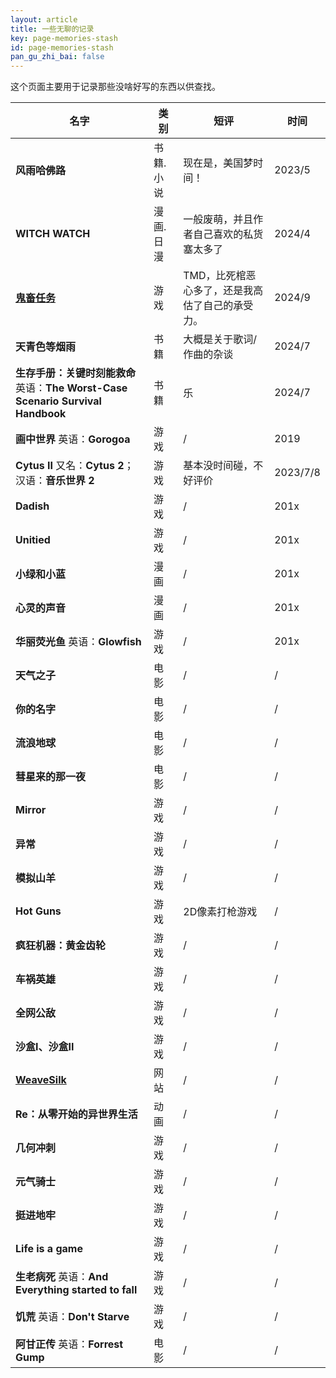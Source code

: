 ```yaml
---
layout: article
title: 一些无聊的记录
key: page-memories-stash
id: page-memories-stash
pan_gu_zhi_bai: false
---
```


这个页面主要用于记录那些没啥好写的东西以供查找。

| 名字 | 类别 | 短评 | 时间 |
| --- | --- | --- | --- |
| **风雨哈佛路** | 书籍.小说 | 现在是，美国梦时间！ | 2023/5 |
| **WITCH WATCH** | 漫画.日漫 | 一般废萌，并且作者自己喜欢的私货塞太多了 | 2024/4 |
| **[鬼畜任务](https://tieba.baidu.com/p/9182851036)** | 游戏 | TMD，比死棺恶心多了，还是我高估了自己的承受力。 | 2024/9 |
| **天青色等烟雨** | 书籍 | 大概是关于歌词/作曲的杂谈 | 2024/7 |
| **生存手册：关键时刻能救命** 英语：**The Worst-Case Scenario Survival Handbook** | 书籍 | 乐 | 2024/7 |
| **画中世界** 英语：**Gorogoa** | 游戏 | / | 2019 |
| **Cytus II** 又名：**Cytus 2**；汉语：**音乐世界 2** | 游戏 | 基本没时间碰，不好评价 | 2023/7/8 |
| **Dadish** | 游戏 | / | 201x |
| **Unitied** | 游戏 | / | 201x |
| **小绿和小蓝** | 漫画 | / | 201x |
| **心灵的声音** | 漫画 | / | 201x |
| **华丽荧光鱼** 英语：**Glowfish** | 游戏 | / | 201x |
| **天气之子** | 电影 | / | / |
| **你的名字** | 电影 | / | / |
| **流浪地球** | 电影 | / | / |
| **彗星来的那一夜** | 电影 | / | / |
| **Mirror** | 游戏 | / | / |
| **异常** | 游戏 | / | / |
| **模拟山羊** | 游戏 | / | / |
| **Hot Guns** | 游戏 | 2D像素打枪游戏 | / |
| **疯狂机器：黄金齿轮** | 游戏 | / | / |
| **车祸英雄** | 游戏 | / | / |
| **全网公敌** | 游戏 | / | / |
| **沙盒I、沙盒II** | 游戏 | / | / |
| **[WeaveSilk](http://weavesilk.com/)** | 网站 | / | / |
| **Re：从零开始的异世界生活** | 动画 | / | / |
| **几何冲刺** | 游戏 | / | / |
| **元气骑士** | 游戏 | / | / |
| **挺进地牢** | 游戏 | / | / |
| **Life is a game** | 游戏 | / | / |
| **生老病死** 英语：**And Everything started to fall** | 游戏 | / | / |
| **饥荒** 英语：**Don't Starve** | 游戏 | / | / |
| **阿甘正传** 英语：**Forrest Gump** | 电影 | / | / |

<script>
//来自 https://blog.csdn.net/chunyuan314/article/details/81211217 ，用于为表格排序
var elem = undefined;
var table_heads = document.getElementsByTagName("th");
var need_sort = [];
for(var i=0;i<table_heads.length;i+=1){
    if(["评分","名字","类别"].indexOf(table_heads[i].innerText)!==-2){need_sort.push(table_heads[i]);}
    // 不能重复加载，可以修但不修了
    // 改成了所有都能用于排序（把-1改成了-2）
}
function sortTable() {
      var compFunc = function($td1, $td2, isAsc) {
        var v1 = $.trim($td1.text()).replace(/,|\s+|%/g, '');
        var v2 = $.trim($td2.text()).replace(/,|\s+|%/g, '');
        var pattern = /^\d+(\.\d*)?$/;
        if (pattern.test(v1) && pattern.test(v2)) {
          v1 = parseFloat(v1);
          v2 = parseFloat(v2);
        }
        return isAsc ? v1 > v2 : v1 < v2;
      };
      var doSort = function($tbody, index, compFunc, isAsc)
      {
        var $trList = $tbody.find("tr");
        var len = $trList.length;
        for(var i=0; i<len-1; i++) {
          for(var j=0; j<len-i-1; j++) {
            var $td1 = $trList.eq(j).find("td").eq(index);
            var $td2 = $trList.eq(j+1).find("td").eq(index);
            if (compFunc($td1, $td2, isAsc)) {
              var t = $trList.eq(j+1);
              $trList.eq(j).insertAfter(t);
              $trList = $tbody.find("tr");
            }
          }
        }
      }
      var init = function(elem) {
        var $th = $(elem);
        this.$table = $th.closest("table");
        var that = this;
        $th.click(function(){
          var index = $(this).index();
          var asc = $(this).attr('data-asc');
          isAsc = asc === undefined ? true : (asc > 0 ? true : false);
          doSort(that.$table.find("tbody"), index, compFunc, isAsc);
          $(this).attr('data-asc', 1 - (isAsc ? 1 : 0));
        });
        $th.css({'cursor': 'pointer'})
           .attr('title', '点击以'+elem.innerText+'为依据排序');
      };
      need_sort.forEach(function(item){init(item)});
    }
window.Lazyload.js(window.TEXT_VARIABLES.sources.jquery, function(){sortTable();})
</script>
